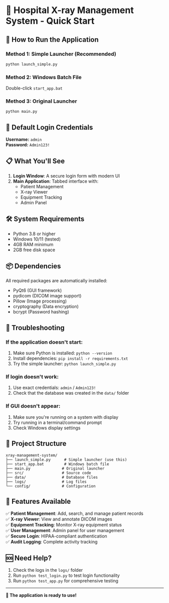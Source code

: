 # 🏥 Hospital X-ray Management System - Quick Start

## 🚀 How to Run the Application

### Method 1: Simple Launcher (Recommended)
```bash
python launch_simple.py
```

### Method 2: Windows Batch File
Double-click `start_app.bat`

### Method 3: Original Launcher
```bash
python main.py
```

## 🔐 Default Login Credentials

**Username:** `admin`  
**Password:** `Admin123!`

## 📋 What You'll See

1. **Login Window**: A secure login form with modern UI
2. **Main Application**: Tabbed interface with:
   - Patient Management
   - X-ray Viewer
   - Equipment Tracking
   - Admin Panel

## 🛠️ System Requirements

- Python 3.8 or higher
- Windows 10/11 (tested)
- 4GB RAM minimum
- 2GB free disk space

## 📦 Dependencies

All required packages are automatically installed:
- PyQt6 (GUI framework)
- pydicom (DICOM image support)
- Pillow (Image processing)
- cryptography (Data encryption)
- bcrypt (Password hashing)

## 🔧 Troubleshooting

### If the application doesn't start:
1. Make sure Python is installed: `python --version`
2. Install dependencies: `pip install -r requirements.txt`
3. Try the simple launcher: `python launch_simple.py`

### If login doesn't work:
1. Use exact credentials: `admin` / `Admin123!`
2. Check that the database was created in the `data/` folder

### If GUI doesn't appear:
1. Make sure you're running on a system with display
2. Try running in a terminal/command prompt
3. Check Windows display settings

## 📁 Project Structure

```
xray-management-system/
├── launch_simple.py      # Simple launcher (use this)
├── start_app.bat         # Windows batch file
├── main.py              # Original launcher
├── src/                 # Source code
├── data/                # Database files
├── logs/                # Log files
└── config/              # Configuration
```

## 🎯 Features Available

✅ **Patient Management**: Add, search, and manage patient records  
✅ **X-ray Viewer**: View and annotate DICOM images  
✅ **Equipment Tracking**: Monitor X-ray equipment status  
✅ **User Management**: Admin panel for user management  
✅ **Secure Login**: HIPAA-compliant authentication  
✅ **Audit Logging**: Complete activity tracking  

## 🆘 Need Help?

1. Check the logs in the `logs/` folder
2. Run `python test_login.py` to test login functionality
3. Run `python test_app.py` for comprehensive testing

---

**🎉 The application is ready to use!** 
